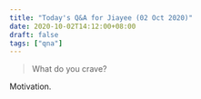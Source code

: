 ```yaml
---
title: "Today's Q&A for Jiayee (02 Oct 2020)"
date: 2020-10-02T14:12:00+08:00
draft: false
tags: ["qna"]
---
```

> What do you crave?

Motivation.
